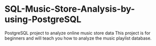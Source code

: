 # SQL-Music-Store-Analysis-by-using-PostgreSQL
PostgreSQL project to analyze online music store data  This project is for beginners and will teach you how to analyze the music playlist database. 
